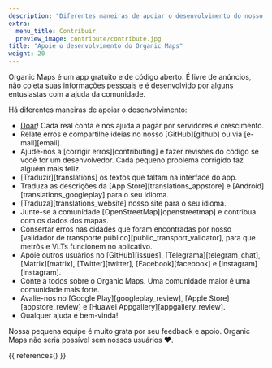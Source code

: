 ```yaml
---
description: "Diferentes maneiras de apoiar o desenvolvimento do nosso app gratuito"
extra:
  menu_title: Contribuir
  preview_image: contribute/contribute.jpg
title: "Apoie o desenvolvimento do Organic Maps"
weight: 20
---
```


Organic Maps é um app gratuito e de código aberto. É livre de anúncios, não
coleta suas informações pessoais e é desenvolvido por alguns entusiastas com
a ajuda da comunidade.

Há diferentes maneiras de apoiar o desenvolvimento:

- [Doar](@/donate/index.pt-BR.md)! Cada real conta e nos ajuda a pagar por
  servidores e crescimento.
- Relate erros e compartilhe ideias no nosso [GitHub][github] ou via
  [e-mail][email].
- Ajude-nos a [corrigir erros][contributing] e fazer revisões do código se
  você for um desenvolvedor. Cada pequeno problema corrigido faz alguém mais
  feliz.
- [Traduzir][translations] os textos que faltam na interface do app.
- Traduza as descrições da [App Store][translations_appstore] e
  [Android][translations_googleplay] para o seu idioma.
- [Traduza][translations_website] nosso site para o seu idioma.
- Junte-se à comunidade [OpenStreetMap][openstreetmap] e contribua com os
  dados dos mapas.
- Consertar erros nas cidades que foram encontradas por nosso [validador de
  transporte público][public_transport_validator], para que metrôs e VLTs
  funcionem no aplicativo.
- Apoie outros usuários no [GitHub][issues], [Telegrama][telegram_chat],
  [Matrix][matrix], [Twitter][twitter], [Facebook][facebook] e
  [Instagram][instagram].
- Conte a todos sobre o Organic Maps. Uma comunidade maior é uma comunidade
  mais forte.
- Avalie-nos no [Google Play][googleplay_review], [Apple
  Store][appstore_review] e [Huawei Appgallery][appgallery_review].
- Qualquer ajuda é bem-vinda!

Nossa pequena equipe é muito grata por seu feedback e apoio. Organic Maps
não seria possível sem nossos usuários ❤️.

{{ references() }}
